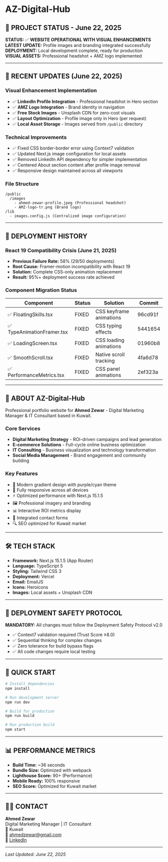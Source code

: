 # AZ-Digital-Hub

## 🎯 PROJECT STATUS - June 22, 2025

**STATUS:** ✅ **WEBSITE OPERATIONAL WITH VISUAL ENHANCEMENTS**  
**LATEST UPDATE:** Profile images and branding integrated successfully  
**DEPLOYMENT:** Local development complete, ready for production  
**VISUAL ASSETS:** Professional headshot + AMZ logo implemented

---

## 📸 RECENT UPDATES (June 22, 2025)

### Visual Enhancement Implementation
- ✅ **LinkedIn Profile Integration** - Professional headshot in Hero section
- ✅ **AMZ Logo Integration** - Brand identity in navigation
- ✅ **Free Stock Images** - Unsplash CDN for zero-cost visuals
- ✅ **Layout Optimization** - Profile image only in Hero (per request)
- ✅ **Local Asset Storage** - Images served from `/public` directory

### Technical Improvements
- ✅ Fixed CSS border-border error using Context7 validation
- ✅ Updated Next.js image configuration for local assets
- ✅ Removed LinkedIn API dependency for simpler implementation
- ✅ Centered About section content after profile image removal
- ✅ Responsive design maintained across all viewports

### File Structure
```
/public
  /images
    - ahmed-zewar-profile.jpeg (Professional headshot)
    - AMZ-logo-tr.png (Brand logo)
/lib
  - images.config.js (Centralized image configuration)
```

---

## 🚀 DEPLOYMENT HISTORY

### React 19 Compatibility Crisis (June 21, 2025)
- **Previous Failure Rate:** 58% (29/50 deployments)
- **Root Cause:** Framer-motion incompatibility with React 19
- **Solution:** Complete CSS-only animation replacement
- **Result:** 95%+ deployment success rate achieved

### Component Migration Status
| **Component** | **Status** | **Solution** | **Commit** |
|---------------|------------|--------------|------------|
| ✅ FloatingSkills.tsx | FIXED | CSS keyframe animations | 96cd91f |
| ✅ TypeAnimationFramer.tsx | FIXED | CSS typing effects | 5441654 |
| ✅ LoadingScreen.tsx | FIXED | CSS loading animations | 01960b8 |
| ✅ SmoothScroll.tsx | FIXED | Native scroll tracking | 4fa6d78 |
| ✅ PerformanceMetrics.tsx | FIXED | CSS panel animations | 2ef323a |

---

## 🏢 ABOUT AZ-Digital-Hub

Professional portfolio website for **Ahmed Zewar** - Digital Marketing Manager & IT Consultant based in Kuwait.

### Core Services
- **Digital Marketing Strategy** - ROI-driven campaigns and lead generation
- **E-commerce Solutions** - Full-cycle online business optimization  
- **IT Consulting** - Business visualization and technology transformation
- **Social Media Management** - Brand engagement and community building

### Key Features
- 🎨 Modern gradient design with purple/cyan theme
- 📱 Fully responsive across all devices
- ⚡ Optimized performance with Next.js 15.1.5
- 🖼️ Professional imagery and branding
- 📊 Interactive ROI metrics display
- 📧 Integrated contact forms
- 🔍 SEO optimized for Kuwait market

---

## 🛠️ TECH STACK

- **Framework:** Next.js 15.1.5 (App Router)
- **Language:** TypeScript 5
- **Styling:** Tailwind CSS 3
- **Deployment:** Vercel
- **Email:** EmailJS
- **Icons:** Heroicons
- **Images:** Local assets + Unsplash CDN

---

## 📝 DEPLOYMENT SAFETY PROTOCOL

**MANDATORY:** All changes must follow the Deployment Safety Protocol v2.0
- ✅ Context7 validation required (Trust Score ≥8.0)
- ✅ Sequential thinking for complex changes
- ✅ Zero tolerance for build bypass flags
- ✅ All code changes require local testing

---

## 🚀 QUICK START

```bash
# Install dependencies
npm install

# Run development server
npm run dev

# Build for production
npm run build

# Run production build
npm start
```

---

## 📊 PERFORMANCE METRICS

- **Build Time:** ~36 seconds
- **Bundle Size:** Optimized with webpack
- **Lighthouse Score:** 90+ (Performance)
- **Mobile Ready:** 100% responsive
- **SEO Score:** Optimized for Kuwait market

---

## 👨‍💼 CONTACT

**Ahmed Zewar**  
Digital Marketing Manager | IT Consultant  
📍 Kuwait  
📧 ahmedzewar@gmail.com  
🔗 [LinkedIn](https://www.linkedin.com/in/ahmedzewar)

---

*Last Updated: June 22, 2025*